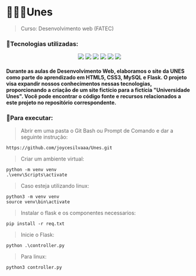 <h1>👩🏻‍💻Unes</h1>

> Curso: Desenvolvimento web (FATEC)

<h3> 👾Tecnologias utilizadas:</h3>
<div align="center"/>
  <img src="https://img.shields.io/badge/GitHub-100000?style=for-the-badge&logo=github&logoColor=white&color=00072D"/>
  <img src="https://img.shields.io/badge/Python-3776AB?style=for-the-badge&logo=python&logoColor=white&color=001C55"/>
  <img src="https://img.shields.io/badge/HTML5-E34F26?style=for-the-badge&logo=html5&logoColor=white&color=0A2472"/>
  <img src="https://img.shields.io/badge/Flask-000000?style=for-the-badge&logo=flask&logoColor=white&color=0E6BA8"/>
  <img src="https://img.shields.io/badge/CSS3-1572B6?style=for-the-badge&logo=css3&logoColor=white&color=1D8A99"/> 
  <img src="https://img.shields.io/badge/MySQL-000000?style=for-the-badge&logo=mysql&logoColor=white&color=251351"/>
</div>

<h4>
Durante as aulas de Desenvolvimento Web, elaboramos o site da UNES como parte do aprendizado em HTML5, CSS3, MySQL e Flask. O projeto visa expandir nossos conhecimentos nessas tecnologias, proporcionando a criação de um site fictício para a fictícia "Universidade Unes". Você pode encontrar o código fonte e recursos relacionados a este projeto no repositório correspondente.
</h4>

<h3>📌Para executar:</h3>

>
> Abrir em uma pasta o Git Bash ou Prompt de Comando e dar a seguinte instrução:
>
    https://github.com/joycesilvaaa/Unes.git
    
>
> Criar um ambiente virtual:
>
    python -m venv venv
    .\venv\Scripts\activate
>
> Caso esteja utilizando linux:
>
    python3 -m venv venv
    source venv\bin\activate
>
> Instalar o flask e os componentes necessarios:
>
    pip install -r req.txt
>
>
> Inicie o Flask:
>
    python .\controller.py
>
> Para linux:
>
    python3 controller.py
